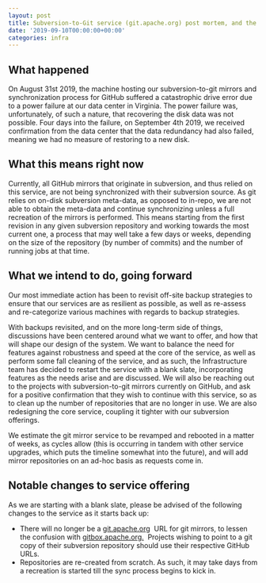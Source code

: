 ```yaml
---
layout: post
title: Subversion-to-Git service (git.apache.org) post mortem, and the path forward
date: '2019-09-10T00:00:00+00:00'
categories: infra
---
```

<h2>What happened<br /></h2> 
  <p>On August 31st 2019, the machine hosting our subversion-to-git mirrors and synchronization process for GitHub suffered a catastrophic drive error due to a power failure at our data center in Virginia. The power failure was, unfortunately, of such a nature, that recovering the disk data was not possible. Four days into the failure, on September 4th 2019, we received confirmation from the data center that the data redundancy had also failed, meaning we had no measure of restoring to a new disk.</p> 
  <h2>What this means right now</h2> 
  <p> Currently, all GitHub mirrors that originate in subversion, and thus relied on this service, are not being synchronized with their subversion source. As git relies on on-disk subversion meta-data, as opposed to in-repo, we are not able to obtain the meta-data and continue synchronizing unless a full recreation of the mirrors is performed. This means starting from the first revision in any given subversion repository and working towards the most current one, a process that may well take a few days or weeks, depending on the size of the repository (by number of commits) and the number of running jobs at that time.<br /></p> 
  <h2>What we intend to do, going forward </h2> 
  <p>Our most immediate action has been to revisit off-site backup strategies to ensure that our services are as resilient as possible, as well as re-assess and re-categorize various machines with regards to backup strategies.</p> 
  <p>With backups revisited, and on the more long-term side of things, discussions have been centered around what we want to offer, and how that will shape our design of the system. We want to balance the need for features against robustness and speed at the core of the service, as well as perform some fall cleaning of the service, and as such, the Infrastructure team has decided to restart the service with a blank slate, incorporating features as the needs arise and are discussed. We will also be reaching out to the projects with subversion-to-git mirrors currently on GitHub, and ask for a positive confirmation that they wish to continue with this service, so as to clean up the number of repositories that are no longer in use. We are also redesigning the core service, coupling it tighter with our subversion offerings. <br /></p> 
  <p>We estimate the git mirror service to be revamped and rebooted in a matter of weeks, as cycles allow (this is occurring in tandem with other service upgrades, which puts the timeline somewhat into the future), and will add mirror repositories on an ad-hoc basis as requests come in.</p> 
  <h2>Notable changes to service offering</h2> 
  <p>As we are starting with a blank slate, please be advised of the following changes to the service as it starts back up:</p> 
  <ul> 
    <li>There will no longer be a <a href="http://git.apache.org">git.apache.org</a>&nbsp; URL for git mirrors, to lessen the confusion with <a href="http://gitbox.apache.org">gitbox.apache.org.</a>&nbsp; Projects wishing to point to a git copy of their subversion repository should use their respective GitHub URLs.</li> 
    <li>Repositories are re-created from scratch. As such, it may take days from a recreation is started till the sync process begins to kick in.</li> 
  </ul>
